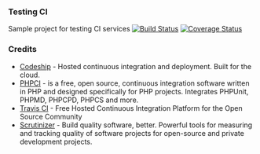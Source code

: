 ### Testing CI

Sample project for testing CI services
[![Build Status](https://secure.travis-ci.org/gdumitrescu/testing-ci.png?branch=master)](http://travis-ci.org/gdumitrescu/testing-ci)
[![Coverage Status](https://coveralls.io/repos/gdumitrescu/testing-ci/badge.png?branch=master)](https://coveralls.io/r/gdumitrescu/testing-ci?branch=master)

### Credits

- [Codeship](https://www.codeship.io/) - Hosted continuous integration and deployment. Built for the cloud.
- [PHPCI](http://www.phptesting.org/) - is a free, open source, continuous
  integration software written in PHP and designed specifically for PHP projects. Integrates PHPUnit, PHPMD, PHPCPD, PHPCS and more.
- [Travis CI](https://travis-ci.org) - Free Hosted Continuous Integration Platform for the Open Source Community
- [Scrutinizer](https://scrutinizer-ci.com) - Build quality software, better.
  Powerful tools for measuring and tracking quality of software projects for open-source and private development projects.

